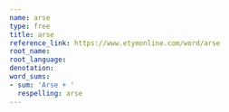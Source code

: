 ```yaml
---
name: arse
type: free
title: arse
reference_link: https://www.etymonline.com/word/arse
root_name: 
root_language: 
denotation: 
word_sums:
- sum: 'Arse + '
  respelling: arse
---
```


